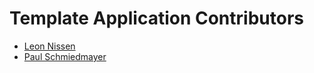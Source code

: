 <!--

This source file is part of the StanfordBDHG Template Application project

SPDX-FileCopyrightText: 2023 Stanford University

SPDX-License-Identifier: MIT

-->

Template Application Contributors
=================================

* [Leon Nissen](https://github.com/leonnissen)
* [Paul Schmiedmayer](https://github.com/PSchmiedmayer)
